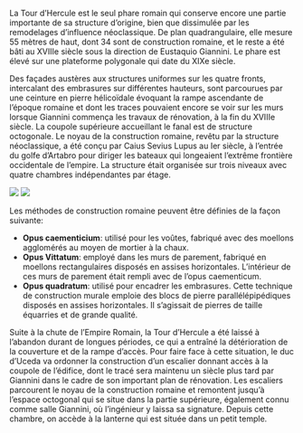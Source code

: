 La Tour d’Hercule est le seul phare romain qui conserve encore une partie importante de sa structure d’origine, bien que dissimulée par les remodelages d’influence néoclassique. De plan quadrangulaire, elle mesure 55 mètres de haut, dont 34 sont de construction romaine, et le reste a été bâti au XVIIIe siècle sous la direction de Eustaquio Giannini. Le phare est élevé sur une plateforme polygonale qui date du XIXe siècle.

Des façades austères aux structures uniformes sur les quatre fronts, intercalant des embrasures sur différentes hauteurs, sont parcourues par une ceinture en pierre hélicoïdale évoquant la rampe ascendante de l’époque romaine et dont les traces pouvaient encore se voir sur les murs lorsque Giannini commença les travaux de rénovation, à la fin du XVIIIe siècle. La coupole supérieure accueillant le fanal est de structure octogonale. Le noyau de la construction romaine, revêtu par la structure néoclassique, a été conçu par Caius Sevius Lupus au Ier siècle, à l’entrée du golfe d’Artabro pour diriger les bateaux qui longeaient l’extrême frontière occidentale de l’empire. La structure était organisée sur trois niveaux avec quatre chambres indépendantes par étage.

<div class="photoset-grid" data-layout="2">
<a href="http://ciav.s3.amazonaws.com/img/_DSC3318.jpg" class="fresco" data-fresco-group="article" data-fresco-caption=""><img src="http://ciav.s3.amazonaws.com/img/_DSC3318.jpg"></a>
<a href="http://ciav.s3.amazonaws.com/img/_DSC3308-2.jpg" class="fresco" data-fresco-group="article" data-fresco-caption=""><img src="http://ciav.s3.amazonaws.com/img/_DSC3308-2.jpg"></a>
</div>

Les méthodes de construction romaine peuvent être définies de la façon suivante:

* **Opus caementicium**: utilisé pour les voûtes, fabriqué avec des moellons agglomérés au moyen de mortier à la chaux.
* **Opus Vittatum**: employé dans les murs de parement, fabriqué en moellons rectangulaires disposés en assises horizontales. L’intérieur de ces murs de parement était rempli avec de l’opus caementicum.
* **Opus quadratum**: utilisé pour encadrer les embrasures. Cette technique de construction murale emploie des blocs de pierre parallélépipédiques disposés en assises horizontales. Il s’agissait de pierres de taille équarries et de grande qualité.

Suite à la chute de l’Empire Romain, la Tour d’Hercule a été laissé à l’abandon durant de longues périodes, ce qui a entraîné la détérioration de la couverture et de la rampe d’accès. Pour faire face à cette situation, le duc d’Uceda va ordonner la construction d’un escalier donnant accès à la coupole de l’édifice, dont le tracé sera maintenu un siècle plus tard par Giannini dans le cadre de son important plan de rénovation. Les escaliers parcourent le noyau de la construction romaine et remontent jusqu’à l’espace octogonal qui se situe dans la partie supérieure, également connu comme salle Giannini, où l’ingénieur y laissa sa signature. Depuis cette chambre, on accède à la lanterne qui est située dans un petit temple.